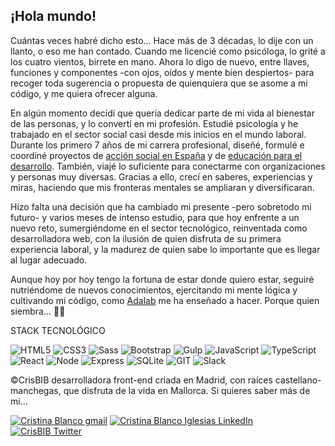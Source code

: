 ## ¡Hola mundo!

Cuántas veces habré dicho esto... Hace más de 3 décadas, lo dije con un llanto, o eso me han contado. Cuando me licencié como psicóloga, lo grité a los cuatro vientos, birrete en mano. Ahora lo digo de nuevo, entre llaves, funciones y componentes -con ojos, oídos y mente bien despiertos- para recoger toda sugerencia o propuesta de quienquiera que se asome a mi código, y me quiera ofrecer alguna.

En algún momento decidí que quería dedicar parte de mi vida al bienestar de las personas, y lo convertí en mi profesión. Estudié psicología y he trabajado en el sector social casi desde mis inicios en el mundo laboral. Durante los primero 7 años de mi carrera profesional, diseñé, formulé e coordiné proyectos de [acción social en España](https://www.youtube.com/watch?v=LaGT7VlIF4o) y de [educación para el desarrollo](https://ayudaenaccion.org/ong/educativo/activismodigitalsuchitoto/). También, viajé lo suficiente para conectarme con organizaciones y personas muy diversas. Gracias a ello, crecí en saberes, experiencias y miras, haciendo que mis fronteras mentales se ampliaran y diversificaran.

Hizo falta una decisión que ha cambiado mi presente -pero sobretodo mi futuro- y varios meses de intenso estudio, para que hoy enfrente a un nuevo reto, sumergiéndome en el sector tecnológico, reinventada como desarrolladora web, con la ilusión de quien disfruta de su primera experiencia laboral, y la madurez de quien sabe lo importante que es llegar al lugar adecuado. 

Aunque hoy por hoy tengo la fortuna de estar donde quiero estar, seguiré nutriéndome de nuevos conocimientos, ejercitando mi mente lógica y cultivando mi código, como [Adalab](https://adalab.es/) me ha enseñado a hacer. Porque quien siembra... 🐾🌱

STACK TECNOLÓGICO

![HTML5](https://img.shields.io/badge/-HTML5-%23E34F26?logo=html5&logoColor=white)
![CSS3](https://img.shields.io/badge/-CSS3-%231572B6?logo=css3&logoColor=white)
![Sass](https://img.shields.io/badge/-Sass-%23CC6699?logo=sass&logoColor=white)
![Bootstrap](https://img.shields.io/badge/-Bootstrap-%237952B3?logo=bootstrap&logoColor=white)
![Gulp](https://img.shields.io/badge/-Gulp-%23CF4647?logo=Gulp&logoColor=white)
![JavaScript](https://img.shields.io/badge/-JavaScript-%23F7DF1E?logo=javascript&logoColor=white)
![TypeScript](https://img.shields.io/badge/-TypeScript-%231572B5?logo=typescript&logoColor=white)
![React](https://img.shields.io/badge/-React-%2361DAFB?logo=react&logoColor=white)
![Node](https://img.shields.io/badge/-Node.js-%23339933?logo=Node.js&logoColor=white)
![Express](https://img.shields.io/badge/-Express-%23000000?logo=Express&logoColor=white)
![SQLite](https://img.shields.io/badge/-SQLite-%23003B57?logo=SQLite&logoColor=white)
![GIT](https://img.shields.io/badge/-Git-%23F05032?logo=git&logoColor=white)
![Slack](https://img.shields.io/badge/-Slack-%234A154B?logo=Slack&logoColor=white)

©CrisBIB desarrolladora front-end criada en Madrid, con raíces castellano-manchegas, que disfruta de la vida en Mallorca. Si quieres saber más de mi...
<p align="left">
<a href="mailto:cristinabiglesias@gmail.com"><img alt="Cristina Blanco gmail" src="https://img.shields.io/badge/gmail-red.svg?&style=flat&logo=gmail&logoColor=white" /></a>
<a href="https://www.linkedin.com/in/cristina-blanco-iglesias/" target="blank">  <img img alt="Cristina Blanco Iglesias LinkedIn" src="https://img.shields.io/badge/linkedin-0e76a8.svg?&style=flat&logo=linkedin&logoColor=white" /> </a>
<a href="https://twitter.com/CristinaBlanci" target="blank"><img alt="CrisBIB Twitter" src="https://img.shields.io/badge/@CristinaBlanci-%231DA1F2.svg?&style=flat&logo=twitter&logoColor=white" /></a>
